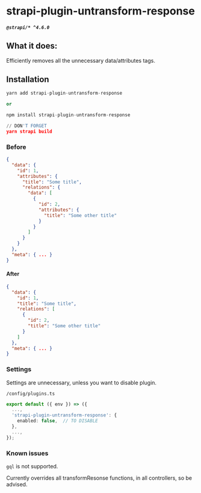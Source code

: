 # strapi-plugin-untransform-response

##### `@strapi/* ^4.6.0`

## What it does:

Efficiently removes all the unnecessary data/attributes tags.

## Installation

```py
yarn add strapi-plugin-untransform-response

or

npm install strapi-plugin-untransform-response
```

```py
// DON'T FORGET
yarn strapi build
```

### Before

```json
{
  "data": {
    "id": 1,
    "attributes": {
      "title": "Some title",
      "relations": {
        "data": [
          {
            "id": 2,
            "attributes": {
              "title": "Some other title"
            }
          }
        ]
      }
    }
  },
  "meta": { ... }
}
```

#### After

```json
{
  "data": {
    "id": 1,
    "title": "Some title",
    "relations": [
      {
        "id": 2,
        "title": "Some other title"
      }
    ]
  },
  "meta": { ... }
}
```

### Settings

Settings are unnecessary, unless you want to disable plugin.

`/config/plugins.ts`

```ts
export default ({ env }) => ({
  ...,
  'strapi-plugin-untransform-response': {
    enabled: false,  // TO DISABLE
  },
  ...,
});
```

### Known issues

`gql` is not supported.

Currently overrides all transformResonse functions, in all controllers, so be advised.
